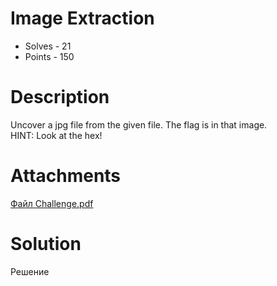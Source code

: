 # Image Extraction
- Solves - 21
- Points - 150
#
# Description
Uncover a jpg file from the given file. The flag is in that image.<br>
HINT: Look at the hex!

# Attachments
[Файл Challenge.pdf](./sources/Challenge.pdf)
# Solution
Решение
